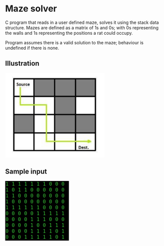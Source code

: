 # Maze solver

C program that reads in a user defined maze, solves it using the stack data structure. Mazes are defined as a matrix of 1s and 0s; with 0s representing the walls and 1s representing the positions a rat could occupy.

Program assumes there is a valid solution to the maze; behaviour is undefined if there is none.

## Illustration

![maze](maze.png)

## Sample input

![input](input.png)
